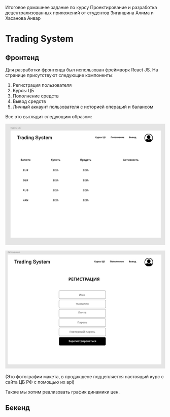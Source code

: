 Итоговое домашнее задание по курсу Проектирование и разработка децентрализованных приложений от студентов Зиганшина Алима и Хасанова Анвар


# Trading System

## Фронтенд

Для разработки фронтенда был использован фреймворк React JS. На странице присутствуют следующие компоненты:

1. Регистрация пользователя
2. Курсы ЦБ
3. Пополнение средств
4. Вывод средств
5. Личный аккаунт пользователя с историей операций и балансом

Все это выглядит следующим образом:

![Untitled](frontend/pic1.png)

![Untitled](frontend/pic2.png)

(Это фотографии макета, в продакшене подцепляется настоящий курс с сайта ЦБ РФ с помощью их api)

Также мы хотим реализовать график динамики цен.

## Бекенд
